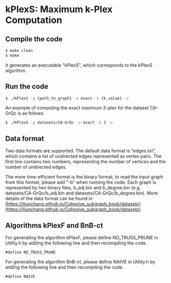 # kPlexS: Maximum k-Plex Computation

## Compile the code

```sh
$ make clean
$ make
```
It generates an executable "kPlexS", which corresponds to the kPlexS algorithm.

## Run the code

```sh
$ ./kPlexS -g {path_to_graph} -a exact -k {k_value} -o
```

An example of computing the exact maximum 3-plex for the dataset CA-GrQc is as follows
```sh
$ ./kPlexS -g datasets/CA-GrQc -a exact -k 2 -o
```

## Data format
Two data formats are supported. The default data format is "edges.txt", which contains a list of undirected edges represented as vertex pairs. The first line contains two numbers, representing the number of vertices and the number of undirected edges.

The more time-efficient format is the binary format; to read the input graph from this format, please add "-b" when running the code. Each graph is represented by two binary files, b_adj.bin and b_degree.bin (e.g. datasets/CA-GrQc/b_adj.bin and datasets/CA-GrQc/b_degree.bin). More details of the data format can be found in [https://lijunchang.github.io/Cohesive_subgraph_book/datasets](https://lijunchang.github.io/Cohesive_subgraph_book/datasets)

## Algorithms kPlexF and BnB-ct

For generating the algorithm kPlexF, please define NO_TRUSS_PRUNE in Utility.h by adding the following line and then recompiling the code.
```
#define NO_TRUSS_PRUNE
```

For generating the algorithm BnB-ct, please define NAIVE in Utility.h by adding the following line and then recompiling the code.
```
#define NAIVE
```
